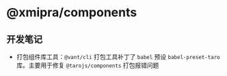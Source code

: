 # @xmipra/components

## 开发笔记

- 打包组件库工具：`@vant/cli`
  打包工具补丁了 `babel` 预设 `babel-preset-taro` 库。主要用于修复 `@tarojs/components` 打包报错问题

